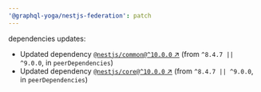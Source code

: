 ```yaml
---
'@graphql-yoga/nestjs-federation': patch
---
```

dependencies updates:
  - Updated dependency [`@nestjs/common@^10.0.0` ↗︎](https://www.npmjs.com/package/@nestjs/common/v/10.0.0) (from `^8.4.7 || ^9.0.0`, in `peerDependencies`)
  - Updated dependency [`@nestjs/core@^10.0.0` ↗︎](https://www.npmjs.com/package/@nestjs/core/v/10.0.0) (from `^8.4.7 || ^9.0.0`, in `peerDependencies`)
